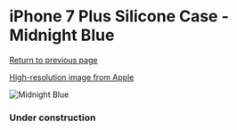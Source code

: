 # iPhone 7 Plus Silicone Case - Midnight Blue

[Return to previous page](/iphone_7)

[High-resolution image from Apple](https://store.storeimages.cdn-apple.com/8756/as-images.apple.com/is/MMQV2?wid=4500&hei=4500&fmt=png)

<div style="width: 384px"><img src="/everypreview/MMQV2.png" alt="Midnight Blue"></div>

### Under construction
